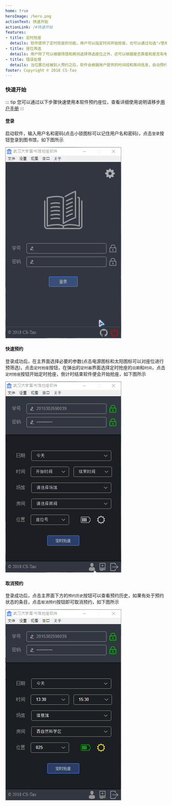 ```yaml
---
home: true
heroImage: /hero.png
actionText: 快速开始
actionLink: /#快速开始
features:
- title: 定时抢座
  details: 软件提供了定时抢座的功能，用户可以指定时间开始抢座，也可以通过勾选"√使用当前时间"立即抢座
- title: 座位筛选
  details: 用户除了可以根据场馆和房间选择筛选座位之外，还可以根据是否靠窗和是否有电源筛选座位
- title: 错误处理
  details: 当位置已经被别人预约之后，软件会根据用户提供的时间段和房间信息，自动预约距离该位置较近的座位
footer: Copyright © 2018 CS-Tao
---
```


### 快速开始

::: tip
您可以通过以下步骤快速使用本软件预约座位，查看详细使用说明请移步[用户手册](/specification/)
:::

#### 登录

启动软件，输入用户名和密码(点击小锁图标可以记住用户名和密码)，点击`登录`按钮登录到图书馆，如下图所示

![登录演示](https://raw.githubusercontent.com/CS-Tao/github-content/master/contents/github/whu-library-seat/login.gif)

#### 快速预约

登录成功后，在主界面选择必要的参数(点击电源图标和太阳图标可以对座位进行预筛选)，点击`定时抢座`按钮，在弹出的`定时器`界面选择定时抢座的`日期`和`时间`，点击`定时抢座`按钮开始定时抢座，倒计时结束软件便会开始抢座，如下图所示

![快速预约演示](https://raw.githubusercontent.com/CS-Tao/github-content/master/contents/github/whu-library-seat/reserve.gif)

#### 取消预约

登录成功后，点击主界面下方的`预约历史`按钮可以查看预约历史，如果有处于预约状态的条目，点击`取消预约`按钮即可取消预约，如下图所示

![取消预约演示](https://raw.githubusercontent.com/CS-Tao/github-content/master/contents/github/whu-library-seat/cancel.gif)
